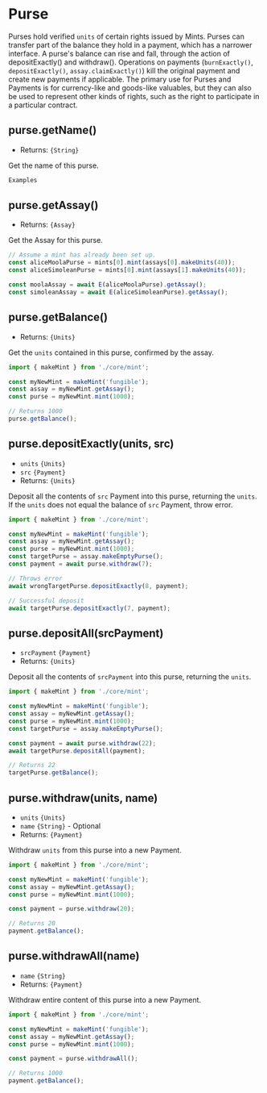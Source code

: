 # Purse
Purses hold verified `units` of certain rights issued by Mints. Purses can transfer part of the balance they hold in a payment, which has a narrower interface. A purse's balance can rise and fall, through the action of depositExactly() and withdraw(). Operations on payments (`burnExactly()`, `depositExactly()`, `assay.claimExactly()`) kill the original payment and create new payments if applicable. The primary use for Purses and Payments is for currency-like and goods-like valuables, but they can also be used to represent other kinds of rights, such as the right to participate in a particular contract.

## purse.getName()
- Returns: `{String}`

Get the name of this purse.

```js
Examples
```

## purse.getAssay()
- Returns: `{Assay}`

Get the Assay for this purse.

```js
// Assume a mint has already been set up.
const aliceMoolaPurse = mints[0].mint(assays[0].makeUnits(40));
const aliceSimoleanPurse = mints[0].mint(assays[1].makeUnits(40));

const moolaAssay = await E(aliceMoolaPurse).getAssay();
const simoleanAssay = await E(aliceSimoleanPurse).getAssay();
```

## purse.getBalance()
- Returns: `{Units}`

Get the `units` contained in this purse, confirmed by the assay.

```js
import { makeMint } from './core/mint';

const myNewMint = makeMint('fungible');
const assay = myNewMint.getAssay();
const purse = myNewMint.mint(1000);

// Returns 1000
purse.getBalance();
```

## purse.depositExactly(units, src)
- `units` `{Units}`
- `src` `{Payment}`
- Returns: `{Units}`

Deposit all the contents of `src` Payment into this purse, returning the `units`. If the `units` does not equal the balance of `src` Payment, throw error.

```js
import { makeMint } from './core/mint';

const myNewMint = makeMint('fungible');
const assay = myNewMint.getAssay();
const purse = myNewMint.mint(1000);
const targetPurse = assay.makeEmptyPurse();
const payment = await purse.withdraw(7);

// Throws error
await wrongTargetPurse.depositExactly(8, payment);

// Successful deposit
await targetPurse.depositExactly(7, payment);
```

## purse.depositAll(srcPayment)
- `srcPayment` `{Payment}`
- Returns: `{Units}`

Deposit all the contents of `srcPayment` into this purse, returning the `units`.

```js
import { makeMint } from './core/mint';

const myNewMint = makeMint('fungible');
const assay = myNewMint.getAssay();
const purse = myNewMint.mint(1000);
const targetPurse = assay.makeEmptyPurse();

const payment = await purse.withdraw(22);
await targetPurse.depositAll(payment);

// Returns 22
targetPurse.getBalance();
```

## purse.withdraw(units, name)
- `units` `{Units}`
- `name` `{String}` - Optional
- Returns: `{Payment}`

Withdraw `units` from this purse into a new Payment.

```js
import { makeMint } from './core/mint';

const myNewMint = makeMint('fungible');
const assay = myNewMint.getAssay();
const purse = myNewMint.mint(1000);

const payment = purse.withdraw(20);

// Returns 20
payment.getBalance();
```

## purse.withdrawAll(name)
- `name` `{String}`
- Returns: `{Payment}`

Withdraw entire content of this purse into a new Payment.

```js
import { makeMint } from './core/mint';

const myNewMint = makeMint('fungible');
const assay = myNewMint.getAssay();
const purse = myNewMint.mint(1000);

const payment = purse.withdrawAll();

// Returns 1000
payment.getBalance();
```
